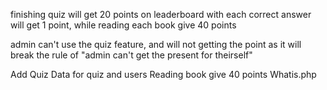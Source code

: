 finishing quiz will get 20 points on leaderboard with each correct answer will get 1 point, while reading each book give 40 points

admin can't use the quiz feature, and will not getting the point as it will break the rule of "admin can't get the present for theirself"

Add Quiz
Data for quiz and users
Reading book give 40 points
Whatis.php
